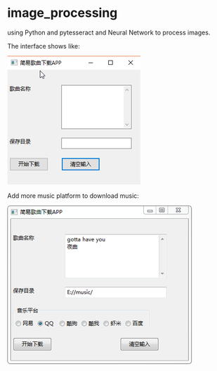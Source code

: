 # image_processing
using Python and pytesseract and Neural Network to process images.

The interface shows like: 

![](https://github.com/percent4/image_processing/blob/master/interface.png)

Add more music platform to download music:

![](https://github.com/percent4/image_processing/blob/master/music_app.png)
